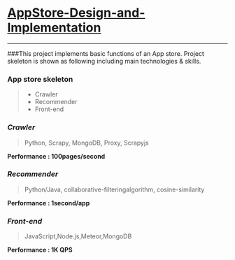 # [AppStore-Design-and-Implementation](http://bittiger.io/microproject/oYDSG6MSFihpiNJ66)
------

###This project implements basic functions of an App store. Project skeleton is shown as following including main technologies & skills.

### App store skeleton
>* Crawler
>* Recommender
>* Front-end

### *Crawler*
>Python, Scrapy, MongoDB, Proxy, Scrapyjs

**Performance : 100pages/second**

### *Recommender*
>Python/Java, collaborative-filteringalgorithm, cosine-similarity

**Performance : 1second/app**

### *Front-end*
>JavaScript,Node.js,Meteor,MongoDB

**Performance : 1K QPS**
